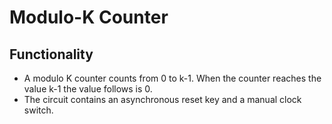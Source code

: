 # Modulo-K Counter

## Functionality 
- A modulo K counter counts from 0 to k-1. When the counter reaches the value k-1 the value follows is 0.
- The circuit contains an asynchronous reset key and a manual clock switch. 
